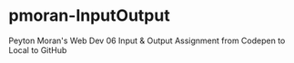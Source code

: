 # pmoran-InputOutput
Peyton Moran's Web Dev 06 Input &amp; Output Assignment from Codepen to Local to GitHub
